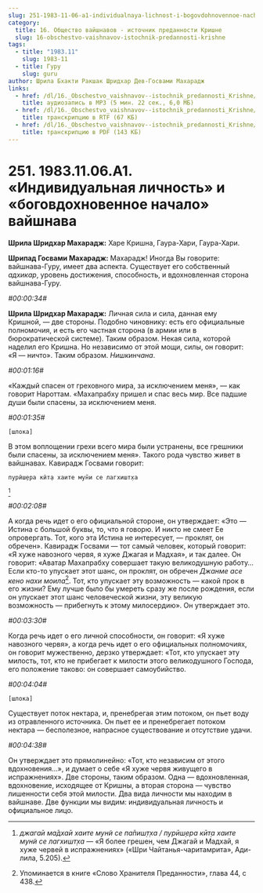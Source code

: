 ```yaml
---
slug: 251-1983-11-06-a1-individualnaya-lichnost-i-bogovdohnovennoe-nachalo-vajshnava
category:
  title: 16. Общество вайшнавов - источник преданности Кришне
  slug: 16-obschestvo-vaishnavov-istochnik-predannosti-krishne
tags:
  - title: "1983.11"
    slug: 1983-11
  - title: Гуру
    slug: guru
author: Шрила Бхакти Ракшак Шридхар Дев-Госвами Махарадж
links:
  - href: /dl/16._Obschestvo_vaishnavov--istochnik_predannosti_Krishne/251_1983.11.06.A1_SridhaMj_Individualnaja_lichnost_i_bogovdohnovennoe_nachalo_vajshnava.mp3
    title: аудиозапись в MP3 (5 мин. 22 сек., 6,0 МБ)
  - href: /dl/16._Obschestvo_vaishnavov--istochnik_predannosti_Krishne/251_1983.11.06.A1_SridhaMj_Individualnaja_lichnost_i_bogovdohnovennoe_nachalo_vajshnava.rtf
    title: транскрипцию в RTF (67 КБ)
  - href: /dl/16._Obschestvo_vaishnavov--istochnik_predannosti_Krishne/251_1983.11.06.A1_SridhaMj_Individualnaja_lichnost_i_bogovdohnovennoe_nachalo_vajshnava.pdf
    title: транскрипцию в PDF (143 КБ)
---
```


# 251. 1983.11.06.A1. «Индивидуальная личность» и «боговдохновенное начало» вайшнава

**Шрила Шридхар Махарадж:** Харе Кришна, Гаура-Хари, Гаура-Хари.

**Шрипад Госвами Махарадж:** Махарадж! Иногда Вы говорите: вайшнава-Гуру, имеет два аспекта. Существует его собственный *адхикар*, уровень достижения, способность, и вдохновленная сторона вайшнава-Гуру.

*#00:00:34#*

**Шрила Шридхар Махарадж:** Личная сила и сила, данная ему Кришной, — две стороны. Подобно чиновнику: есть его официальные полномочия, и есть его частная сторона (в армии или в бюрократической системе). Таким образом. Некая сила, которой наделил его Кришна. Но независимо от этой мощи, силы, он говорит: «Я — ничто». Таким образом. *Нишкинчана*.

*#00:01:16#*

«Каждый спасен от греховного мира, за исключением меня», — как говорит Нароттам. «Махапрабху пришел и спас весь мир. Все падшие души были спасены, за исключением меня.

*#00:01:35#*

    [шлока]

В этом воплощении грехи всего мира были устранены, все грешники были спасены, за исключением меня». Такого рода чувство живет в вайшнавах. Кавирадж Госвами говорит:

    пурӣш̣ера кӣт̣а хаите мун̃и се лагхишт̣ха
[^_ftn1]

*#00:02:08#*

А когда речь идет о его официальной стороне, он утверждает: «Это — Истина с большой буквы, то, что я говорю. И никто не смеет Ее опровергать. Тот, кого эта Истина не интересует, — проклят, он обречен». Кавирадж Госвами — тот самый человек, который говорит: «Я хуже навозного червя, я хуже Джагая и Мадхая», и так далее. Он говорит: «Аватар Махапрабху совершает такую великодушную работу… Если кто-то упускает этот шанс, он проклят, он обречен *Джанме асе кено нахи моила*[^_ftn2]. Тот, кто упускает эту возможность — какой прок в его жизни? Ему лучше было бы умереть сразу же после рождения, если он упускает этот шанс человеческой жизни, эту великую возможность — прибегнуть к этому милосердию». Он утверждает это.

*#00:03:30#*

Когда речь идет о его личной способности, он говорит: «Я хуже навозного червя», а когда речь идет о его официальных полномочиях, он говорит мужественно, дерзко утверждает: «Тот, кто упускает эту милость, тот, кто не прибегает к милости этого великодушного Господа, его положение таково: он совершает самоубийство.

*#00:04:04#*

    [шлока]

Существует поток нектара, и, пренебрегая этим потоком, он пьет воду из отравленного источника. Он пьет ее и пренебрегает потоком нектара — бесполезное, напрасное существование и отсутствие удачи.

*#00:04:38#*

Он утверждает это прямолинейно: «Тот, кто независим от этого вдохновения…», и думает о себе «Я хуже червя живущего в испражнениях». Две стороны, таким образом. Одна — вдохновленная, вдохновение, исходящее от Кришны, а вторая сторона — чувство лишенности себя этой милости. Два вида личности мы находим в вайшнаве. Две функции мы видим: индивидуальная личность и официальное лицо.



[^_ftn1]: *джага̄и ма̄дха̄и хаите мун̃и се па̄пиш̣т̣ха / пурӣш̣ера кӣт̣а хаите мун̃и се лагхишт̣ха* — «Я более грешен, чем Джагай и Мадхай, я хуже червей в испражнениях» («Шри Чайтанья-чаритамрита», Ади-лила, 5.205).

[^_ftn2]: Упоминается в книге «Слово Хранителя Преданности», глава 44, с 438.

